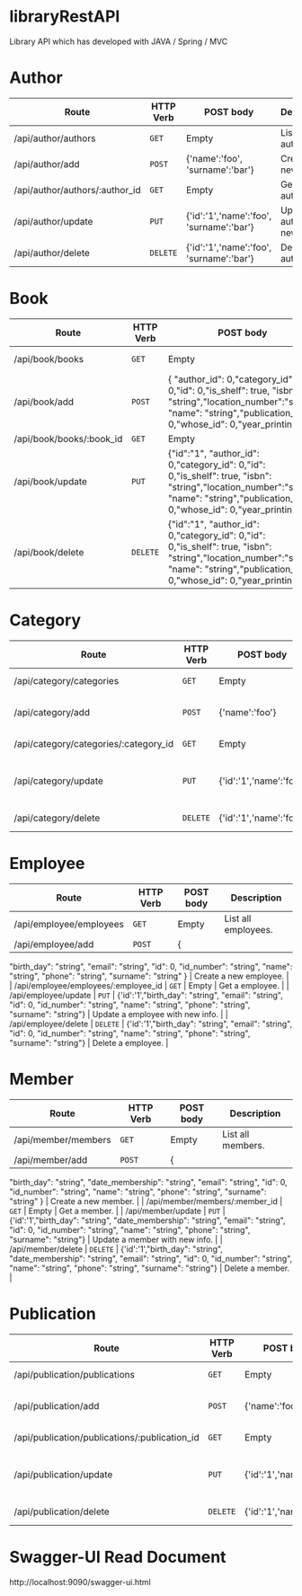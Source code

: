 # libraryRestAPI
Library API which has developed with JAVA / Spring / MVC


# Author

| Route | HTTP Verb	 | POST body	 | Description	 |
| --- | --- | --- | --- |
| /api/author/authors | `GET` | Empty | List all authors. |
| /api/author/add | `POST` | {'name':'foo', 'surname':'bar'} | Create a new author. |
| /api/author/authors/:author_id | `GET` | Empty | Get a author. |
| /api/author/update | `PUT` | {'id':'1','name':'foo', 'surname':'bar'} | Update a author with new info. |
| /api/author/delete | `DELETE` | {'id':'1','name':'foo', 'surname':'bar'} | Delete a author. |

# Book

| Route | HTTP Verb	 | POST body	 | Description	 |
| --- | --- | --- | --- |
| /api/book/books | `GET` | Empty | List all books. |
| /api/book/add | `POST` | { "author_id": 0,"category_id": 0,"id": 0,"is_shelf": true, "isbn": "string","location_number":"string" "name": "string","publication_id": 0,"whose_id": 0,"year_printing": 0}| Create a new book. |
| /api/book/books/:book_id | `GET` | Empty | Get a book. |
| /api/book/update | `PUT` | {"id":"1", "author_id": 0,"category_id": 0,"id": 0,"is_shelf": true, "isbn": "string","location_number":"string" "name": "string","publication_id": 0,"whose_id": 0,"year_printing": 0} | Update a book with new info. |
| /api/book/delete | `DELETE` | {"id":"1", "author_id": 0,"category_id": 0,"id": 0,"is_shelf": true, "isbn": "string","location_number":"string" "name": "string","publication_id": 0,"whose_id": 0,"year_printing": 0}| Delete a book. |

# Category

| Route | HTTP Verb	 | POST body	 | Description	 |
| --- | --- | --- | --- |
| /api/category/categories | `GET` | Empty | List all categories. |
| /api/category/add | `POST` | {'name':'foo'} | Create a new category. |
| /api/category/categories/:category_id | `GET` | Empty | Get a category. |
| /api/category/update | `PUT` | {'id':'1','name':'foo'} | Update a category with new info. |
| /api/category/delete | `DELETE` | {'id':'1','name':'foo'} | Delete a category. |

# Employee

| Route | HTTP Verb	 | POST body	 | Description	 |
| --- | --- | --- | --- |
| /api/employee/employees | `GET` | Empty | List all employees. |
| /api/employee/add | `POST` | {
  "birth_day": "string",
  "email": "string",
  "id": 0,
  "id_number": "string",
  "name": "string",
  "phone": "string",
  "surname": "string"
} | Create a new employee. |
| /api/employee/employees/:employee_id | `GET` | Empty | Get a employee. |
| /api/employee/update | `PUT` | {'id':'1',"birth_day": "string",
  "email": "string",
  "id": 0,
  "id_number": "string",
  "name": "string",
  "phone": "string",
  "surname": "string"} | Update a employee with new info. |
| /api/employee/delete | `DELETE` | {'id':'1',"birth_day": "string",
  "email": "string",
  "id": 0,
  "id_number": "string",
  "name": "string",
  "phone": "string",
  "surname": "string"} | Delete a employee. |

  # Member

| Route | HTTP Verb	 | POST body	 | Description	 |
| --- | --- | --- | --- |
| /api/member/members | `GET` | Empty | List all members. |
| /api/member/add | `POST` | {
  "birth_day": "string",
  "date_membership": "string",
  "email": "string",
  "id": 0,
  "id_number": "string",
  "name": "string",
  "phone": "string",
  "surname": "string"
} | Create a new member. |
| /api/member/members/:member_id | `GET` | Empty | Get a member. |
| /api/member/update | `PUT` | {'id':'1',"birth_day": "string",
  "date_membership": "string",
  "email": "string",
  "id": 0,
  "id_number": "string",
  "name": "string",
  "phone": "string",
  "surname": "string"} | Update a member with new info. |
| /api/member/delete | `DELETE` | {'id':'1',"birth_day": "string",
  "date_membership": "string",
  "email": "string",
  "id": 0,
  "id_number": "string",
  "name": "string",
  "phone": "string",
  "surname": "string"} | Delete a member. |

  # Publication

| Route | HTTP Verb	 | POST body	 | Description	 |
| --- | --- | --- | --- |
| /api/publication/publications | `GET` | Empty | List all publications. |
| /api/publication/add | `POST` | {'name':'foo'} | Create a new publication. |
| /api/publication/publications/:publication_id | `GET` | Empty | Get a publication. |
| /api/publication/update | `PUT` | {'id':'1','name':'foo'} | Update a publication with new info. |
| /api/publication/delete | `DELETE` | {'id':'1','name':'foo'} | Delete a publication. |

# Swagger-UI Read Document
http://localhost:9090/swagger-ui.html



